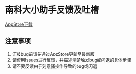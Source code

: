 # 南科大小助手反馈及吐槽

[AppStore下载](https://itunes.apple.com/us/app/%E5%8D%97%E7%A7%91%E5%A4%A7%E5%B0%8F%E5%8A%A9%E6%89%8B/id1267785057?l=zh&ls=1&mt=8)

## 注意事项
1. 汇报bug前请先通过AppStore更新至最新版
2. 请使用Issues进行反馈，并描述清楚触发bug或闪退的具体步骤
3. 请不要反馈由于刻意骚操作导致的bug或闪退
